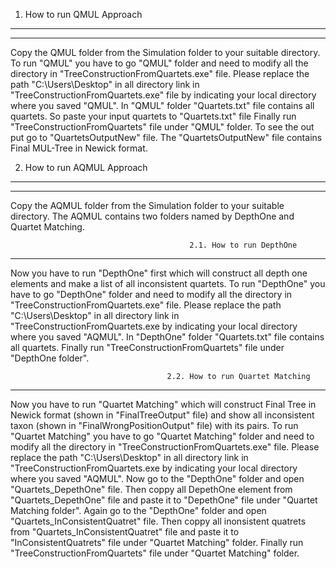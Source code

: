 
 1. How to run QMUL Approach
----------------------------------------------------------------------------------------------
----------------------------------------------------------------------------------------------


Copy the QMUL folder from  the Simulation folder to your suitable directory. 
To run "QMUL" you have to go "QMUL" folder and need to modify all the directory 
in "TreeConstructionFromQuartets.exe" file. Please replace the path "C:\Users\Desktop" 
in all directory link in "TreeConstructionFromQuartets.exe" file by indicating your local 
directory where you saved "QMUL". In "QMUL" folder "Quartets.txt" file contains all quartets. 
So paste your input quartets to "Quartets.txt" file Finally run "TreeConstructionFromQuartets" 
file under "QMUL" folder. To see the out put go to "QuartetsOutputNew" file. The 
"QuartetsOutputNew" file contains Final MUL-Tree in Newick format.

2. How to run AQMUL Approach
-------------------------------------------------------------------------------------------------
--------------------------------------------------------------------------------------------------

Copy the AQMUL folder from  the Simulation folder to your suitable directory.
The AQMUL contains two folders named by DepthOne and Quartet Matching.
 

                                            2.1. How to run DepthOne
-------------------------------------------------------------------------------------------------


Now you have to run "DepthOne" first which will construct all depth one elements and 
make a list of all inconsistent quartets. To run "DepthOne" you have to go
"DepthOne" folder and need to modify all the directory in "TreeConstructionFromQuartets.exe" 
file. Please replace the path "C:\Users\Desktop" in all directory link in
"TreeConstructionFromQuartets.exe by indicating your local directory where you saved "AQMUL".
In "DepthOne" folder "Quartets.txt" file contains all quartets. Finally run 
"TreeConstructionFromQuartets" file under "DepthOne folder".

                                       2.2. How to run Quartet Matching
-------------------------------------------------------------------------------------------------

Now you have to run "Quartet Matching" which will construct Final Tree in Newick format 
(shown in "FinalTreeOutput" file) and show all inconsistent taxon (shown in "FinalWrongPositionOutput" 
file) with its pairs. To run "Quartet Matching" you have to go "Quartet Matching" folder and need to 
modify all the directory in "TreeConstructionFromQuartets.exe" file. Please replace the path 
"C:\Users\Desktop" in all directory link in "TreeConstructionFromQuartets.exe by indicating your 
local directory where you saved "AQMUL". Now go to the "DepthOne" folder and open "Quartets_DepethOne" 
file. Then coppy all DepethOne element from "Quartets_DepethOne" file and paste it to "DepethOne" file 
under "Quartet Matching folder". Again go to the "DepthOne" folder and open "Quartets_InConsistentQuatret" file. Then coppy all 
inonsistent quatrets from "Quartets_InConsistentQuatret" file and paste it to "InConsistentQuatrets" file 
under "Quartet Matching" folder. Finally run "TreeConstructionFromQuartets" file under "Quartet Matching" 
folder.
 
